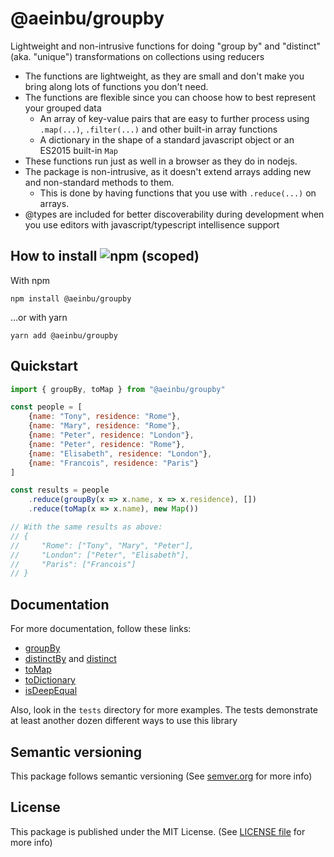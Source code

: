 # @aeinbu/groupby

Lightweight and non-intrusive functions for doing \"group by\" and \"distinct\" (aka. \"unique\") transformations on collections using reducers

- The functions are lightweight, as they are small and don't make you bring along lots of functions you don't need.
- The functions are flexible since you can choose how to best represent your grouped data
  - An array of key-value pairs that are easy to further process using `.map(...)`, `.filter(...)` and other built-in array functions
  - A dictionary in the shape of a standard javascript object or an ES2015 built-in `Map`
- These functions run just as well in a browser as they do in nodejs.
- The package is non-intrusive, as it doesn't extend arrays adding new and non-standard methods to them.
  - This is done by having functions that you use with `.reduce(...)` on arrays.
- @types are included for better discoverability during development when you use editors with javascript/typescript intellisence support


## How to install <img alt="npm (scoped)" src="https://img.shields.io/npm/v/@aeinbu/groupby">

With npm
```shell
npm install @aeinbu/groupby
```
...or with yarn
```shell
yarn add @aeinbu/groupby
```

## Quickstart
```javascript
import { groupBy, toMap } from "@aeinbu/groupby"

const people = [
    {name: "Tony", residence: "Rome"},
    {name: "Mary", residence: "Rome"},
    {name: "Peter", residence: "London"},
    {name: "Peter", residence: "Rome"},
    {name: "Elisabeth", residence: "London"},
    {name: "Francois", residence: "Paris"}
]

const results = people
    .reduce(groupBy(x => x.name, x => x.residence), [])
    .reduce(toMap(x => x.name), new Map())

// With the same results as above:
// {
//     "Rome": ["Tony", "Mary", "Peter"],
//     "London": ["Peter", "Elisabeth"],
//     "Paris": ["Francois"]
// }
```

## Documentation
For more documentation, follow these links:
- [groupBy](./docs/groupBy.md)
- [distinctBy](./docs/distinctBy.md) and [distinct](./docs/distinct.md)
- [toMap](./docs/toMap.md)
- [toDictionary](./docs/toDictionary.md)
- [isDeepEqual](./docs/isDeepEqual.md)

Also, look in the `tests` directory for more examples. The tests demonstrate at least another dozen different ways to use this library

## Semantic versioning
This package follows semantic versioning (See [semver.org](https://semver.org) for more info)

## License
This package is published under the MIT License. (See [LICENSE file](/LICENSE) for more info)
